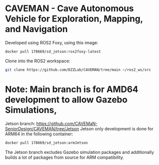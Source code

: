 # CAVEMAN - Cave Autonomous Vehicle for Exploration, Mapping, and Navigation
Developed using ROS2 Foxy, using this image: 
```bash
docker pull 178669/sd_jetson:ros2foxy-latest
```

Clone into the ROS2 workspace:
```bash
git clone https://github.com/DZZLab/CAVEMAN/tree/main ~/ros2_ws/src
```

# Note: Main branch is for AMD64 development to allow Gazebo Simulations,
Jetson branch: https://github.com/CAVEMaN-SeniorDesign/CAVEMAN/tree/Jetson
Jetson only development is done for ARM64 in the following container:
```bash
docker pull 178669/sd_jetson:armJetson
```
The Jetson branch excludes Gazebo simulation packages and additionally builds a lot of packages from source for ARM compatibility. 
